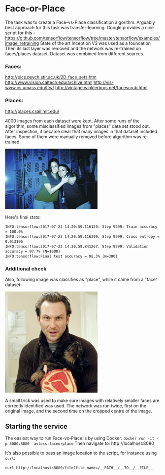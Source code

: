 # Face-or-Place

The task was to create a Face-vs-Place classification algorithm.
Arguably best approach for this task was transfer-learning. Google provides a nice script for this - https://github.com/tensorflow/tensorflow/tree/master/tensorflow/examples/image_retraining
State of the art Inception V3 was used as a foundation Then its last layer was removed and the network was re-trained on faces/places dataset.
Dataset was combined from different sources.

### Faces:
http://pics.psych.stir.ac.uk/2D_face_sets.htm
http://www.vision.caltech.edu/archive.html
http://vis-www.cs.umass.edu/lfw/
http://vintage.winklerbros.net/facescrub.html

### Places:
http://places.csail.mit.edu/

4000 images from each dataset were kept. After some runs of the algorithm, some misclassified images from "places" data set stood out. After inspection, it became clear that many images in that dataset included faces. Some of them were manually removed before algorithm was re-trained.


<img src="readme_content/mit_places_dataset_1.jpg"  style="width:300px;"/>


Here's final stats:
```
INFO:tensorflow:2017-07-22 14:20:59.116129: Step 9999: Train accuracy = 100.0%
INFO:tensorflow:2017-07-22 14:20:59.116309: Step 9999: Cross entropy = 0.013106
INFO:tensorflow:2017-07-22 14:20:59.841267: Step 9999: Validation accuracy = 97.7% (N=1000)
INFO:tensorflow:Final test accuracy = 98.3% (N=300)
```

### Additional check
Also, following image was classifies as "place", while it came from a "face" dataset:


<img src="readme_content/face_1.jpg" width=150 style="width:300px;"/>


A small trick was used to make sure images with relatively smaller faces are correctly identified was used. The network was run twice, first on the original image, and the second time on the cropped centre of the image.

## Starting the service

The easiest way to run Face-vs-Place is by using Docker:
`docker run -it -p 8080:8080  avloss:faceorplace`
Then navigate to:
http://localhost:8080

It's also possible to pass an image location to the script, for instance using `curl`:
```
curl http://localhost:8080/file?file_name=/__PATH__/__TO__/__FILE__
```

